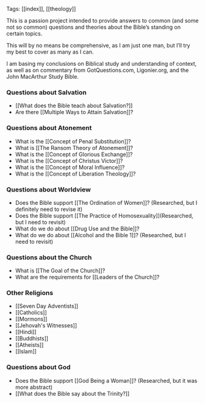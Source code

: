 Tags: [[index]], [[theology]]

This is a passion project intended to provide answers to common (and some not so common) questions and theories about the Bible’s standing on certain topics. 

This will by no means be comprehensive, as I am just one man, but I’ll try my best to cover as many as I can. 

I am basing my conclusions on Biblical study and understanding of context, as well as on commentary from GotQuestions.com, Ligonier.org, and the John MacArthur Study Bible. 

### Questions about Salvation

- [[What does the Bible teach about Salvation?]]
- Are there [[Multiple Ways to Attain Salvation]]?
### Questions about Atonement

- What is the [[Concept of Penal Substitution]]?
- What is [[The Ransom Theory of Atonement]]?
- What is the [[Concept of Glorious Exchange]]?
- What is the [[Concept of Christus Victor]]?
- What is the [[Concept of Moral Influence]]?
- What is the [[Concept of Liberation Theology]]?

### Questions about Worldview

- Does the Bible support [[The Ordination of Women]]? (Researched, but I definitely need to revise it)
- Does the Bible support [[The Practice of Homosexuality]](Researched, but I need to revisit)
- What do we do about [[Drug Use and the Bible]]?
- What do we do about [[Alcohol and the Bible 1]]? (Researched, but I need to revisit)

### Questions about the Church

- What is [[The Goal of the Church]]?
- What are the requirements for [[Leaders of the Church]]?


### Other Religions

- [[Seven Day Adventists]]
- [[Catholics]]
- [[Mormons]]
- [[Jehovah's Witnesses]]
- [[Hindi]]
- [[Buddhists]]
- [[Atheists]]
- [[Islam]]


### Questions about God

- Does the Bible support [[God Being a Woman]]? (Researched, but it was more abstract)
- [[What does the Bible say about the Trinity?]]






